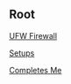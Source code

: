 ## Root

[UFW Firewall](DataNotes/UFW.md)

[Setups](DataNotes/Setups.md)

[Completes Me](DataNotes/CompletesMe.md)
